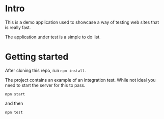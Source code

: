 # Intro
This is a demo application used to showcase a way of testing web sites that is really fast.

The application under test is a simple to do list.

# Getting started
After cloning this repo, run `npm install`.

The project contains an example of an integration test. While not ideal you need to start the server for this to pass.

`npm start`

and then

`npm test`
